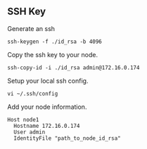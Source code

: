 
## SSH Key

Generate an ssh 

`ssh-keygen -f ./id_rsa -b 4096`

Copy the ssh key to your node.

`ssh-copy-id -i ./id_rsa admin@172.16.0.174`

Setup your local ssh config.

`vi ~/.ssh/config`

Add your node information.

```
Host node1
  Hostname 172.16.0.174
  User admin
  IdentityFile "path_to_node_id_rsa"
```
